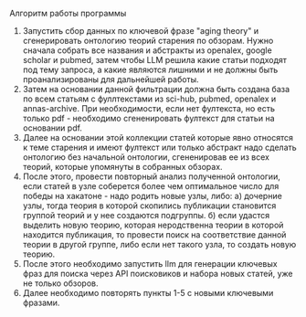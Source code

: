 Алгоритм работы программы
1. Запустить сбор данных по ключевой фразе "aging theory" и сгенерировать онтологию теорий старения по обзорам. Нужно сначала собрать все названия и абстракты из openalex, google scholar и pubmed, затем чтобы LLM решила какие статьи подходят под тему запроса, а какие являются лишними и не должны быть проанализированы для дальнейшей работы.
2. Затем на основании данной фильтрации должна быть создана база по всем статьям с фуллтекстами из sci-hub, pubmed, openalex и annas-archive. При необходимости, если нет фултекста, но есть только pdf - необходимо сгененировать фултекст для статьи на основании pdf.
3. Далее на основании этой коллекции статей которые явно относятся к теме старения и имеют фултекст или только абстракт надо сделать онтологию без начальной онтологии, сгененировав ее из всех теорий, которые упомянуты в собранных обзорах.
4. После этого, провести повторный анализ полученной онтологии, если статей в узле соберется более чем оптимальное число для победы на хакатоне - надо родить новые узлы, либо:
а) дочерние узлы, тогда теория в которой скопились публикации становится группой теорий и у нее создаются подгруппы.
б) если удастся выделить новую теорию, которая неродственна теории в которой находится публикация, то провести поиск на соответствие данной теории в другой группе, либо если нет такого узла, то создать новую теорию.
5. После этого необходимо запустить llm для генерации ключевых фраз для поиска через API поисковиков и набора новых статей, уже не только обзоров.
6. Далее необходимо повторять пункты 1-5 с новыми ключевыми фразами.
